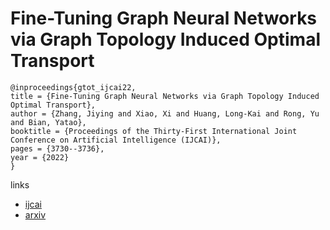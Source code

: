 # Fine-Tuning Graph Neural Networks via Graph Topology Induced Optimal Transport

```
@inproceedings{gtot_ijcai22,
title = {Fine-Tuning Graph Neural Networks via Graph Topology Induced Optimal Transport},
author = {Zhang, Jiying and Xiao, Xi and Huang, Long-Kai and Rong, Yu and Bian, Yatao},
booktitle = {Proceedings of the Thirty-First International Joint Conference on Artificial Intelligence (IJCAI)},
pages = {3730--3736},
year = {2022}
}
```

links
- [ijcai](https://www.ijcai.org/Proceedings/2022/518)
- [arxiv](https://arxiv.org/abs/2203.10453)

